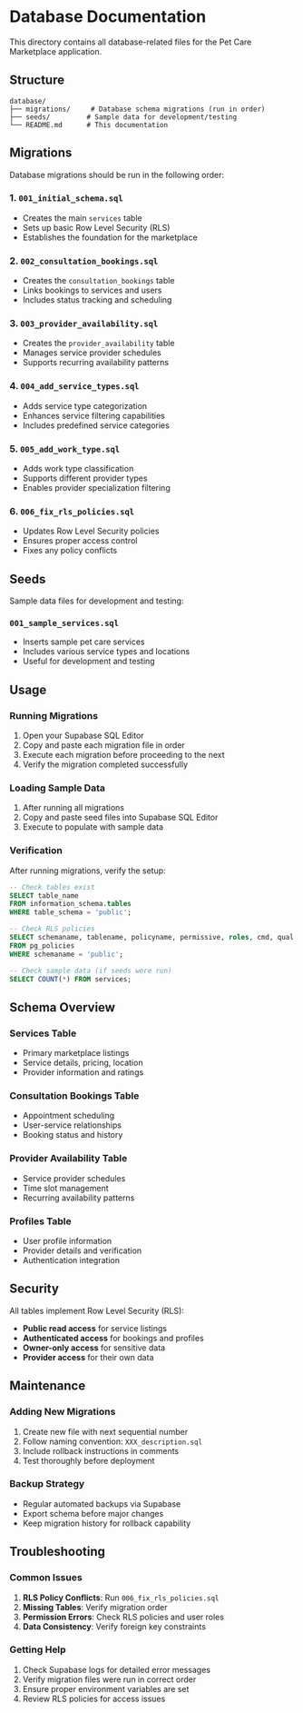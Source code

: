 # Database Documentation

This directory contains all database-related files for the Pet Care Marketplace application.

## Structure

```
database/
├── migrations/     # Database schema migrations (run in order)
├── seeds/         # Sample data for development/testing
└── README.md      # This documentation
```

## Migrations

Database migrations should be run in the following order:

### 1. `001_initial_schema.sql`
- Creates the main `services` table
- Sets up basic Row Level Security (RLS)
- Establishes the foundation for the marketplace

### 2. `002_consultation_bookings.sql`
- Creates the `consultation_bookings` table
- Links bookings to services and users
- Includes status tracking and scheduling

### 3. `003_provider_availability.sql`
- Creates the `provider_availability` table
- Manages service provider schedules
- Supports recurring availability patterns

### 4. `004_add_service_types.sql`
- Adds service type categorization
- Enhances service filtering capabilities
- Includes predefined service categories

### 5. `005_add_work_type.sql`
- Adds work type classification
- Supports different provider types
- Enables provider specialization filtering

### 6. `006_fix_rls_policies.sql`
- Updates Row Level Security policies
- Ensures proper access control
- Fixes any policy conflicts

## Seeds

Sample data files for development and testing:

### `001_sample_services.sql`
- Inserts sample pet care services
- Includes various service types and locations
- Useful for development and testing

## Usage

### Running Migrations

1. Open your Supabase SQL Editor
2. Copy and paste each migration file in order
3. Execute each migration before proceeding to the next
4. Verify the migration completed successfully

### Loading Sample Data

1. After running all migrations
2. Copy and paste seed files into Supabase SQL Editor
3. Execute to populate with sample data

### Verification

After running migrations, verify the setup:

```sql
-- Check tables exist
SELECT table_name 
FROM information_schema.tables 
WHERE table_schema = 'public';

-- Check RLS policies
SELECT schemaname, tablename, policyname, permissive, roles, cmd, qual 
FROM pg_policies 
WHERE schemaname = 'public';

-- Check sample data (if seeds were run)
SELECT COUNT(*) FROM services;
```

## Schema Overview

### Services Table
- Primary marketplace listings
- Service details, pricing, location
- Provider information and ratings

### Consultation Bookings Table
- Appointment scheduling
- User-service relationships
- Booking status and history

### Provider Availability Table
- Service provider schedules
- Time slot management
- Recurring availability patterns

### Profiles Table
- User profile information
- Provider details and verification
- Authentication integration

## Security

All tables implement Row Level Security (RLS):

- **Public read access** for service listings
- **Authenticated access** for bookings and profiles
- **Owner-only access** for sensitive data
- **Provider access** for their own data

## Maintenance

### Adding New Migrations

1. Create new file with next sequential number
2. Follow naming convention: `XXX_description.sql`
3. Include rollback instructions in comments
4. Test thoroughly before deployment

### Backup Strategy

- Regular automated backups via Supabase
- Export schema before major changes
- Keep migration history for rollback capability

## Troubleshooting

### Common Issues

1. **RLS Policy Conflicts**: Run `006_fix_rls_policies.sql`
2. **Missing Tables**: Verify migration order
3. **Permission Errors**: Check RLS policies and user roles
4. **Data Consistency**: Verify foreign key constraints

### Getting Help

1. Check Supabase logs for detailed error messages
2. Verify migration files were run in correct order
3. Ensure proper environment variables are set
4. Review RLS policies for access issues